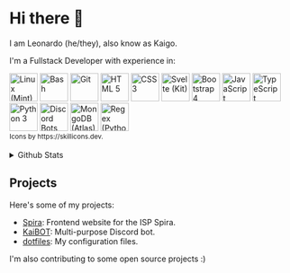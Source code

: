 Hi there 👋
===========

I am Leonardo (he/they), also know as Kaigo.

I'm a Fullstack Developer with experience in:
<div>
  <a href="#"><img title="Linux (Mint)" alt="Linux (Mint)" width="50" height="50" src="https://skillicons.dev/icons?i=linux"></a>
  <a href="#"><img title="Bash" alt="Bash" width="50" height="50" src="https://skillicons.dev/icons?i=bash"></a>
  <a href="#"><img title="Git" alt="Git" width="50" height="50" src="https://skillicons.dev/icons?i=git"></a>
  <a href="#"><img title="HTML 5" alt="HTML 5" width="50" height="50" src="https://skillicons.dev/icons?i=html"></a>
  <a href="#"><img title="CSS 3" alt="CSS 3" width="50" height="50" src="https://skillicons.dev/icons?i=css"></a>
  <a href="#"><img title="Svelte (Kit)" alt="Svelte (Kit)" width="50" height="50" src="https://skillicons.dev/icons?i=svelte"></a>
  <a href="#"><img title="Bootstrap 4" alt="Bootstrap 4" width="50" height="50" src="https://skillicons.dev/icons?i=bootstrap"></a>
  <a href="#"><img title="JavaScript" alt="JavaScript" width="50" height="50" src="https://skillicons.dev/icons?i=js"></a>
  <a href="#"><img title="TypeScript" alt="TypeScript" width="50" height="50" src="https://skillicons.dev/icons?i=ts"></a>
  <a href="#"><img title="Python 3" alt="Python 3" width="50" height="50" src="https://skillicons.dev/icons?i=python"></a>
  <a href="#"><img title="Discord Bots (discord.py, discord.js)" alt="Discord Bots (discord.py, discord.js)" width="50" height="50" src="https://skillicons.dev/icons?i=bots"></a>
  <a href="#"><img title="MongoDB (Atlas)" alt="MongoDB (Atlas)" width="50" height="50" src="https://skillicons.dev/icons?i=mongodb"></a>
  <a href="#"><img title="Regex (Python)" alt="Regex (Python)" width="50" height="50" src="https://skillicons.dev/icons?i=regex"></a>
</div>
<sub>Icons by https://skillicons.dev.</sub>
<br>
<br>

<details>
  <summary>Github Stats</summary>
  <br>
  <div>
    <a href="#">
      <picture>
        <source media="(prefers-color-scheme: dark)" srcset="https://github-readme-stats.vercel.app/api?username=bpleonardo&count_private=true&include_all_commits=true&show_icons=true&theme=github_dark">
        <img alt="Account stats" src="https://github-readme-stats.vercel.app/api?username=bpleonardo&count_private=true&include_all_commits=true&show_icons=true&theme=github_light">
      </picture>
    </a>
  </div>
  <div>
    <a href="#">
      <picture>
        <source media="(prefers-color-scheme: dark)" srcset="https://github-readme-stats.vercel.app/api/top-langs/?username=bpleonardo&theme=github_dark">
        <img alt="Language Stats" src="https://github-readme-stats.vercel.app/api/top-langs/?username=bpleonardo&theme=github_light">
      </picture>
    </a>
  </div>
</details>

Projects
--------

Here's some of my projects:

- [Spira](https://github.com/bpleonardo/Spira): Frontend website for the ISP Spira.
- [KaiBOT](https://github.com/bpleonardo/KaiBOT): Multi-purpose Discord bot.
- [dotfiles](https://github.com/bpleonardo/dotfiles): My configuration files.

I'm also contributing to some open source projects :)

